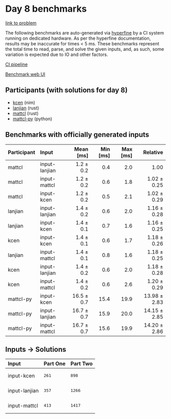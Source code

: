 # Day 8 benchmarks

[link to problem](https://adventofcode.com/2024/day/8)

The following benchmarks are auto-generated via
[hyperfine](https://github.com/sharkdp/hyperfine) by a CI system running on
dedicated hardware. As per the hyperfine documentation, results may be
inaccurate for times < 5 ms. These benchmarks represent the total time to read,
parse, and solve the given inputs, and, as such, some variation is expected due
to IO and other factors.

[CI pipeline](http://ci.papercode.net:8080/teams/main/pipelines/aoc2024)

[Benchmark web UI](https://aoc.ancalagon.black)


## Participants (with solutions for day 8)

- [kcen](https://github.com/kcen/aoc2024) (nim)
- [lanjian](https://github.com/lanjian/aoc-2024) (rust)
- [mattcl](https://github.com/mattcl/aoc2024) (rust)
- [mattcl-py](https://github.com/mattcl/aoc2024-py) (python)


## Benchmarks with officially generated inputs

| Participant | Input | Mean [ms] | Min [ms] | Max [ms] | Relative |
|:---|:---|---:|---:|---:|---:|
| mattcl | input-lanjian | 1.2 ± 0.2 | 0.4 | 2.0 | 1.00 |
| mattcl | input-mattcl | 1.2 ± 0.2 | 0.6 | 1.8 | 1.02 ± 0.25 |
| mattcl | input-kcen | 1.2 ± 0.2 | 0.5 | 2.1 | 1.02 ± 0.29 |
| lanjian | input-lanjian | 1.4 ± 0.2 | 0.6 | 2.0 | 1.16 ± 0.28 |
| lanjian | input-kcen | 1.4 ± 0.1 | 0.7 | 1.6 | 1.16 ± 0.25 |
| kcen | input-kcen | 1.4 ± 0.1 | 0.6 | 1.7 | 1.18 ± 0.26 |
| lanjian | input-mattcl | 1.4 ± 0.1 | 0.8 | 1.6 | 1.18 ± 0.25 |
| kcen | input-lanjian | 1.4 ± 0.2 | 0.6 | 2.0 | 1.18 ± 0.28 |
| kcen | input-mattcl | 1.4 ± 0.2 | 0.6 | 2.6 | 1.20 ± 0.29 |
| mattcl-py | input-kcen | 16.5 ± 0.7 | 15.4 | 19.9 | 13.98 ± 2.83 |
| mattcl-py | input-lanjian | 16.7 ± 0.7 | 15.9 | 20.0 | 14.15 ± 2.85 |
| mattcl-py | input-mattcl | 16.7 ± 0.7 | 15.6 | 19.9 | 14.20 ± 2.86 |


## Inputs -> Solutions

| Input | Part One | Part Two |
|:---|:---|:---|
|input-kcen|<pre>261</pre>|<pre>898</pre>|
|input-lanjian|<pre>357</pre>|<pre>1266</pre>|
|input-mattcl|<pre>413</pre>|<pre>1417</pre>|